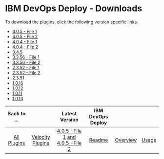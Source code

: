 
# IBM DevOps Deploy - Downloads

To download the plugins, click the following version specific links.
- [4.0.5 - File 1](https://raw.githubusercontent.com/UrbanCode/IBM-UCV-PLUGINS/main/files/ucv-ext-ucd/ucv-ext-ucd%3A4.0.5.tar.7z.001)
- [4.0.5 - File 2](https://raw.githubusercontent.com/UrbanCode/IBM-UCV-PLUGINS/main/files/ucv-ext-ucd/ucv-ext-ucd%3A4.0.5.tar.7z.002)
- [4.0.4 - File 1](https://raw.githubusercontent.com/UrbanCode/IBM-UCV-PLUGINS/main/files/ucv-ext-ucd/ucv-ext-ucd%3A4.0.4.tar.7z.001)
- [4.0.4 - File 2](https://raw.githubusercontent.com/UrbanCode/IBM-UCV-PLUGINS/main/files/ucv-ext-ucd/ucv-ext-ucd%3A4.0.4.tar.7z.002)
- [3.4.5](https://raw.githubusercontent.com/UrbanCode/IBM-UCV-PLUGINS/main/files/ucv-ext-ucd/ucv-ext-ucd:3.4.5.tar.7z.001)
- [3.3.56 - File 1](https://raw.githubusercontent.com/UrbanCode/IBM-UCV-PLUGINS/main/files/ucv-ext-ucd/ucv-ext-ucd:3.3.56.tar.7z.001)
- [3.3.56 - File 2](https://raw.githubusercontent.com/UrbanCode/IBM-UCV-PLUGINS/main/files/ucv-ext-ucd/ucv-ext-ucd:3.3.56.tar.7z.002)
- [2.3.52 - File 1](https://raw.githubusercontent.com/UrbanCode/IBM-UCV-PLUGINS/main/files/ucv-ext-ucd/ucv-ext-ucd:2.3.52.tar.7z.001)
- [2.3.52 - File 2](https://raw.githubusercontent.com/UrbanCode/IBM-UCV-PLUGINS/main/files/ucv-ext-ucd/ucv-ext-ucd:2.3.52.tar.7z.002)
- [2.3.51](https://raw.githubusercontent.com/UrbanCode/IBM-UCV-PLUGINS/main/files/ucv-ext-ucd/ucv-ext-ucd:2.3.51.tar.7z.001)
- [1.0.16](https://raw.githubusercontent.com/UrbanCode/IBM-UCV-PLUGINS/main/files/ucv-ext-ucd/ucv-ext-ucd:1.0.16.tar.7z.001)
- [1.0.12](https://raw.githubusercontent.com/UrbanCode/IBM-UCV-PLUGINS/main/files/ucv-ext-ucd/ucv-ext-ucd:1.0.12.tar)
- [1.0.11](https://raw.githubusercontent.com/UrbanCode/IBM-UCV-PLUGINS/main/files/ucv-ext-ucd/ucv-ext-ucd:1.0.11.tar)
- [1.0.10](https://raw.githubusercontent.com/UrbanCode/IBM-UCV-PLUGINS/main/files/ucv-ext-ucd/ucv-ext-ucd:1.0.10.tar)

|Back to ...||Latest Version|IBM DevOps Deploy |||
| :---: | :---: | :---: | :---: | :---: | :---: |
|[All Plugins](../../index.md)|[Velocity Plugins](../README.md)|[4.0.5 -File 1](https://raw.githubusercontent.com/UrbanCode/IBM-UCV-PLUGINS/main/files/ucv-ext-ucd/ucv-ext-ucd%3A4.0.5.tar.7z.001) [and 4.0.5 -File 2](https://raw.githubusercontent.com/UrbanCode/IBM-UCV-PLUGINS/main/files/ucv-ext-ucd/ucv-ext-ucd%3A4.0.5.tar.7z.002)|[Readme](README.md)|[Overview](overview.md)|[Usage](usage.md)|
